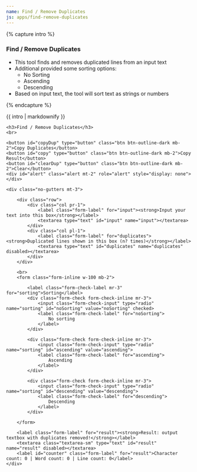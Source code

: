 ```yaml
---
name: Find / Remove Duplicates
js: apps/find-remove-duplicates
---
```


{% capture intro %}
### Find / Remove Duplicates
<!--separator-->
- This tool finds and removes duplicated lines from an input text
- Additional provided some sorting options:
    - No Sorting
    - Ascending
    - Descending
- Based on input text, the tool will sort text as strings or numbers
<!--separator-->
{% endcapture %}

<div class="tool-wrapper mb-4">
    {{ intro | markdownify }}
</div>

<div class="tool-wrapper">

    <h3>Find / Remove Duplicates</h3>
    <br>

    <button id="copyDup" type="button" class="btn btn-outline-dark mb-2">Copy Duplicates</button>
    <button id="copy" type="button" class="btn btn-outline-dark mb-2">Copy Result</button>
    <button id="clearDup" type="button" class="btn btn-outline-dark mb-2">Clear</button>
    <div id="alert" class="alert mt-2" role="alert" style="display: none"></div>

    <div class="no-gutters mt-3">

        <div class="row">
            <div class="col pr-1">
                <label class="form-label" for="input"><strong>Input your text into this box</strong></label>
                <textarea type="text" id="input" name="input"></textarea>
            </div>
            <div class="col pl-1">
                <label class="form-label" for="duplicates"><strong>Duplicated lines shown in this box (n? times)</strong></label>
                <textarea type="text" id="duplicates" name="duplicates" disabled></textarea>
            </div>
        </div>

        <br>
        <form class="form-inline w-100 mb-2">

            <label class="form-check-label mr-3" for="sorting">Sorting</label>
            <div class="form-check form-check-inline mr-3">
                <input class="form-check-input" type="radio" name="sorting" id="noSorting" value="noSorting" checked>
                <label class="form-check-label" for="noSorting">
                    No sorting
                </label>
            </div>

            <div class="form-check form-check-inline mr-3">
                <input class="form-check-input" type="radio" name="sorting" id="ascending" value="ascending">
                <label class="form-check-label" for="ascending">
                    Ascending
                </label>
            </div>

            <div class="form-check form-check-inline mr-3">
                <input class="form-check-input" type="radio" name="sorting" id="descending" value="descending">
                <label class="form-check-label" for="descending">
                    Descending
                </label>
            </div>

        </form>

        <label class="form-label" for="result"><strong>Result: output textbox with duplicates removed!</strong></label>
        <textarea class="textarea-sm" type="text" id="result" name="result" disabled></textarea>
        <label id="counter" class="form-label" for="result">Character count: 0 | Word count: 0 | Line count: 0</label>
    </div>

</div>